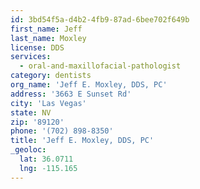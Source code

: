 ```yaml
---
id: 3bd54f5a-d4b2-4fb9-87ad-6bee702f649b
first_name: Jeff
last_name: Moxley
license: DDS
services:
  - oral-and-maxillofacial-pathologist
category: dentists
org_name: 'Jeff E. Moxley, DDS, PC'
address: '3663 E Sunset Rd'
city: 'Las Vegas'
state: NV
zip: '89120'
phone: '(702) 898-8350'
title: 'Jeff E. Moxley, DDS, PC'
_geoloc:
  lat: 36.0711
  lng: -115.165
---
```

